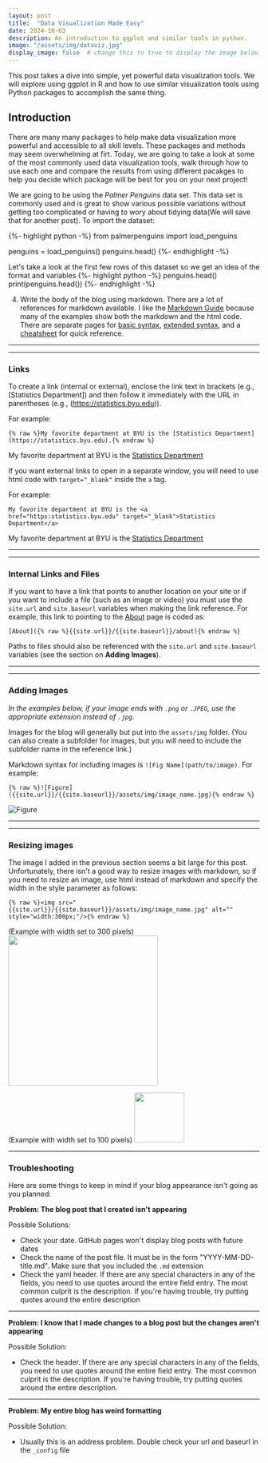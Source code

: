 ```yaml
---
layout: post
title:  "Data Visualization Made Easy"
date: 2024-10-03
description: An introduction to ggplot and similar tools in python.   
image: "/assets/img/dataviz.jpg"
display_image: false  # change this to true to display the image below the banner 
---
```

<p class="intro"><span class="dropcap">T</span>his post takes a dive into simple, yet powerful data visualization tools. We will explore using ggplot in R and how to use similar visualization tools using Python packages to accomplish the same thing.</p>

## Introduction  

There are many many packages to help make data visualization more powerful and accessible to all skill levels. These packages and methods may seem overwhelming at firt. Today, we are going to take a look at some of the most commonly used data visualization tools, walk through how to use each one and compare the results from using different pacakges to help you decide which package will be best for you on your next project!

We are going to be using the *Palmer Penguins* data set. This data set is commonly used and is great to show various possible variations without getting too complicated or having to wory about tidying data(We will save that for another post). To import the dataset:

{%- highlight python -%}
from palmerpenguins import load_penguins

penguins = load_penguins()
penguins.head()
{%- endhighlight -%}

Let's take a look at the first few rows of this dataset so we get an idea of the format and variables
{%- highlight python -%}
penguins.head()
print(penguins.head())
{%- endhighlight -%}

4. Write the body of the blog using markdown.  There are a lot of references for markdown available.  I like the [Markdown Guide](https://www.markdownguide.org) because many of the examples show both the markdown and the html code.  There are separate pages for [basic syntax](https://www.markdownguide.org/basic-syntax/), [extended syntax](https://www.markdownguide.org/extended-syntax/), and a [cheatsheet](https://www.markdownguide.org/cheat-sheet/) for quick reference. 

---
---

### Links 

To create a link (internal or external), enclose the link text in brackets (e.g., [Statistics Department]) and then follow it immediately with the URL in parentheses (e.g., (https://statistics.byu.edu)).

For example:
```
{% raw %}My favorite department at BYU is the [Statistics Department](https://statistics.byu.edu).{% endraw %}
```
My favorite department at BYU is the [Statistics Department](https://statistics.byu.edu)


If you want external links to open in a separate window, you will need to use html code with `target="_blank"` inside the `a` tag. 

For example:
```
My favorite department at BYU is the <a href="https:statistics.byu.edu" target="_blank">Statistics Department</a>
```
My favorite department at BYU is the <a href="https:statistics.byu.edu" target="_blank">Statistics Department</a>


----
----

### Internal Links and Files

If you want to have a link that points to another location on your site or if you want to include a file (such as an image or video) you must use the `site.url` and `site.baseurl` variables when making the link reference.  For example, this link to pointing to the [About]({{site.url}}/{{site.baseurl}}/about) page is coded as:
```
[About]({% raw %}{{site.url}}/{{site.baseurl}}/about){% endraw %}
```
Paths to files should also be referenced with the `site.url` and `site.baseurl` variables (see the section on **Adding Images**).

---
---

### Adding Images
*In the examples below, if your image ends with `.png` or `.JPEG`, use the appropriate extension instead of `.jpg`.*  

Images for the blog will generally but put into the `assets/img` folder.  (You can also create a subfolder for images, but you will need to include the subfolder name in the reference link.) 

Markdown syntax for including images is `![Fig Name](path/to/image)`.  For example:
```
{% raw %}![Figure]({{site.url}}/{{site.baseurl}}/assets/img/image_name.jpg){% endraw %}
```
![Figure]({{site.url}}/{{site.baseurl}}/assets/img/image5.jpg)

---
---

### Resizing images

The image I added in the previous section seems a bit large for this post.  Unfortunately,
there isn't a good way to resize images with markdown, so if you need to resize an image, use html instead of markdown and specify the width in the style parameter as follows:

```
{% raw %}<img src="{{site.url}}/{{site.baseurl}}/assets/img/image_name.jpg" alt="" style="width:300px;"/>{% endraw %}
```

(Example with width set to 300 pixels)
<img src="{{site.url}}/{{site.baseurl}}/assets/img/image5.jpg" alt="" style="width:300px;"/>


(Example with width set to 100 pixels)
<img src="{{site.url}}/{{site.baseurl}}/assets/img/image5.jpg" alt="" style="width:100px;"/>




---

### Troubleshooting

Here are some things to keep in mind if your blog appearance isn't going as you planned:

**Problem:  The blog post that I created isn't appearing**

Possible Solutions: 
  - Check your date. GitHub pages won't display blog posts with future dates
  - Check the name of the post file.  It must be in the form "YYYY-MM-DD-title.md".  Make sure that you included the `.md` extension 
  - Check the yaml header.  If there are any special characters in any of the fields, you need to use quotes around the entire field entry.  The most common culprit is the description.  If you're having trouble, try putting quotes around the entire description

---

**Problem:  I know that I made changes to a blog post but the changes aren't appearing**

Possible Solution:
  - Check the header.  If there are any special characters in any of the fields, you need to use quotes around the entire field entry.  The most common culprit is the description.  If you're having trouble, try putting quotes around the entire description.

---

**Problem:  My entire blog has weird formatting**

Possible Solution:
  - Usually this is an address problem.  Double check your url and baseurl in the `_config` file

